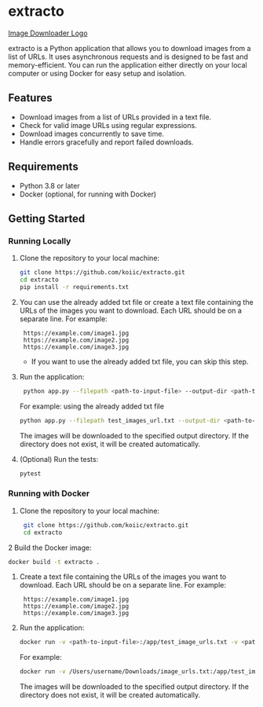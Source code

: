 # extracto


[Image Downloader Logo](https://example.com/image_downloader_logo.png)

extracto is a Python application that allows you to download images from a list of URLs. It uses asynchronous requests and is designed to be fast and memory-efficient. You can run the application either directly on your local computer or using Docker for easy setup and isolation.

## Features

- Download images from a list of URLs provided in a text file.
- Check for valid image URLs using regular expressions.
- Download images concurrently to save time.
- Handle errors gracefully and report failed downloads.

## Requirements

- Python 3.8 or later
- Docker (optional, for running with Docker)

## Getting Started

### Running Locally

1. Clone the repository to your local machine:

   ```bash
   git clone https://github.com/koiic/extracto.git
   cd extracto
   pip install -r requirements.txt
    ```
   
2. You can use the already added txt file or create a text file containing the URLs of the images you want to download. Each URL should be on a separate line. For example:

   ```text
    https://example.com/image1.jpg
    https://example.com/image2.jpg
    https://example.com/image3.jpg
    ```
   - If you want to use the already added txt file, you can skip this step.
   
3. Run the application:

   ```bash
    python app.py --filepath <path-to-input-file> --output-dir <path-to-output-directory>
    ```

    For example: using the already added txt file

    ```bash
    python app.py --filepath test_images_url.txt --output-dir <path-to-output-directory>
    ```
   
    The images will be downloaded to the specified output directory. If the directory does not exist, it will be created automatically.
4. (Optional) Run the tests:

   ```bash
   pytest
   ```
   
### Running with Docker

1. Clone the repository to your local machine:

   ```bash
    git clone https://github.com/koiic/extracto.git
    cd extracto
    ```
   
2 Build the Docker image:

   ```bash
   docker build -t extracto .
   ```

1. Create a text file containing the URLs of the images you want to download. Each URL should be on a separate line. For example:

   ```text
    https://example.com/image1.jpg
    https://example.com/image2.jpg
    https://example.com/image3.jpg
    ```
   
2. Run the application:

   ```bash
   docker run -v <path-to-input-file>:/app/test_image_urls.txt -v <path-to-output-directory>:/app/images image-downloader
   ```
   
   For example:

   ```bash
   docker run -v /Users/username/Downloads/image_urls.txt:/app/test_image_urls.txt -v /Users/username/Downloads/images:/app/images image-downloader --filepath /app/test_images_url.txt --output_dir /app/output

   ```
   
   The images will be downloaded to the specified output directory. If the directory does not exist, it will be created automatically.
